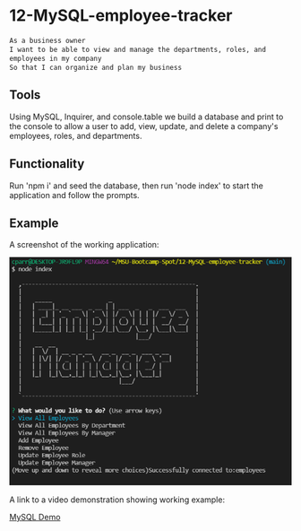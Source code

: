 # 12-MySQL-employee-tracker

```
As a business owner
I want to be able to view and manage the departments, roles, and employees in my company
So that I can organize and plan my business
```

## Tools

Using MySQL, Inquirer, and console.table we build a database and print to the console to allow a user to add, view, update, and delete a company's employees, roles, and departments.

## Functionality

Run 'npm i' and seed the database, then run 'node index' to start the application and follow the prompts.

## Example

A screenshot of the working application:

![Example image](./assets/images/Example.PNG)

A link to a video demonstration showing working example:

[MySQL Demo](https://drive.google.com/file/d/1T00TkJasJAuROfMZ2GM3oHwBeFFfNfcQ/view)
